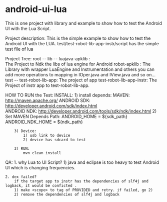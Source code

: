 android-ui-lua
==============

This is one project with library and example to show how to test the Android UI with the Lua Script. 


Project description:
    This is the simple example to show how to test the Android UI with the LUA.
    test/test-robot-lib-app-instr/script has the simple test file of lua

    
    
Project Tree:
    root -- lib -- 
                    luajava-apklib :  
                                The Project to Ndk the libs of lua engine for Android 
                    robot-apklib : 
                                The Library with wrapper LuaEngine and Instrumentation and others
                                you can add more operations to mapping in IOper.java and IView.java and so on...
            test -- 
                    test-robot-lib-app:
                                The project of app
                    test-robot-lib-app-instr:
                                The Project of instr app to test-robot-lib-app.

HOW TO RUN the Test:
    INSTALL:
        1) install depends:
            MAVEN: 
                http://maven.apache.org/
            ANDROID SDK:
                http://developer.android.com/sdk/index.html            
            ANDROID NDK:
                http://developer.android.com/tools/sdk/ndk/index.html
        2) Set MAVEN Depends Path:
            ANDROID_HOME = ${sdk_path}
            ANDROID_NDK_HOME = ${ndk_path}
            
        3) Device:
            1) usb link to device
            2) device has sdcard to test
            
        3) RUN:
            mvn clean install

            
            
QA:
    1. why Lua to UI Script?
        1) java and eclipse is too heavy to test Android UI which is changing frequencies.
        
    2. dex failed?
        if the target app to instr has the dependencies of slf4j and logback, it would be conficted . 
        1) make <scope> to tag of PROVIDED and retry. if failed, go 2)
        2) remove the dependencies of slf4j and logback
